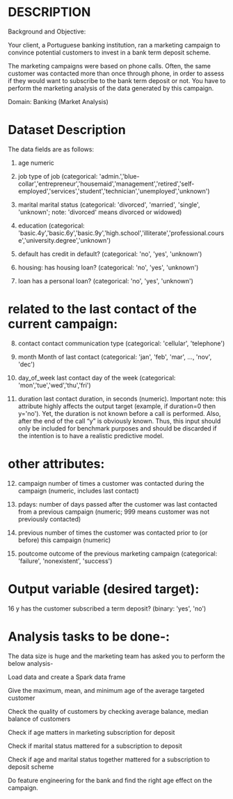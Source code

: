 # DESCRIPTION

Background and Objective:

Your client, a Portuguese banking institution, ran a marketing campaign to convince potential customers to invest in a bank term deposit scheme. 

The marketing campaigns were based on phone calls. Often, the same customer was contacted more than once through phone, in order to assess if they would want to subscribe to the bank term deposit or not. You have to perform the marketing analysis of the data generated by this campaign.

Domain: Banking (Market Analysis)

# Dataset Description

The data fields are as follows:

1.	age	numeric

2.	job	type of job (categorical: 'admin.','blue-collar','entrepreneur','housemaid','management','retired','self-employed','services','student','technician','unemployed','unknown')

3.	marital       	marital status (categorical: 'divorced', 'married', 'single', 'unknown'; note: 'divorced' means divorced or widowed)

4.	education  	(categorical: 'basic.4y','basic.6y','basic.9y','high.school','illiterate','professional.course','university.degree','unknown')

5.	default     	has credit in default? (categorical: 'no', 'yes', 'unknown')

6.	housing:    	has housing loan? (categorical: 'no', 'yes', 'unknown')

7.	loan           	has a personal loan? (categorical: 'no', 'yes', 'unknown')

# related to the last contact of the current campaign:

8.	contact         	contact communication type (categorical: 'cellular', 'telephone')

9.	month   	Month of last contact (categorical: 'jan', 'feb', 'mar', ..., 'nov', 'dec')
 
10.	day_of_week  	last contact day of the week (categorical: 'mon','tue','wed','thu','fri')

11.	duration           	last contact duration, in seconds (numeric). Important note: this attribute highly affects the output target (example, if duration=0 then y='no'). Yet, the duration is not known before a call is performed. Also, after the end of the call “y” is obviously known. Thus, this input should only be included for benchmark purposes and should be discarded if the intention is to have a realistic predictive model.

# other attributes:

12.	campaign   	number of times a customer was contacted during the campaign (numeric, includes last contact)

13.	pdays:    	number of days passed after the customer was last contacted from a previous campaign (numeric; 999 means customer was not previously contacted)

14.	previous   	number of times the customer was contacted prior to (or before) this campaign (numeric)

15.	poutcome       	outcome of the previous marketing campaign (categorical: 'failure', 'nonexistent', 'success')

# Output variable (desired target):

16	y	has the customer subscribed a term deposit? (binary: 'yes', 'no')

# Analysis tasks to be done-:

The data size is huge and the marketing team has asked you to perform the below analysis-

Load data and create a Spark data frame

Give the maximum, mean, and minimum age of the average targeted customer

Check the quality of customers by checking average balance, median balance of customers

Check if age matters in marketing subscription for deposit

Check if marital status mattered for a subscription to deposit

Check if age and marital status together mattered for a subscription to deposit scheme

Do feature engineering for the bank and find the right age effect on the campaign.

